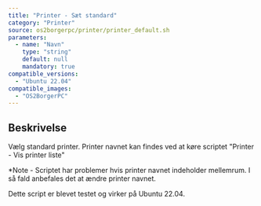```yaml
---
title: "Printer - Sæt standard"
category: "Printer"
source: os2borgerpc/printer/printer_default.sh
parameters:
  - name: "Navn"
    type: "string"
    default: null
    mandatory: true
compatible_versions:
  - "Ubuntu 22.04"
compatible_images:
  - "OS2BorgerPC"
---
```


## Beskrivelse
Vælg standard printer. Printer navnet kan findes ved at køre scriptet "Printer - Vis printer liste"

*Note - Scriptet har problemer hvis printer navnet indeholder mellemrum. I så fald anbefales det at ændre printer navnet.

Dette script er blevet testet og virker på Ubuntu 22.04.